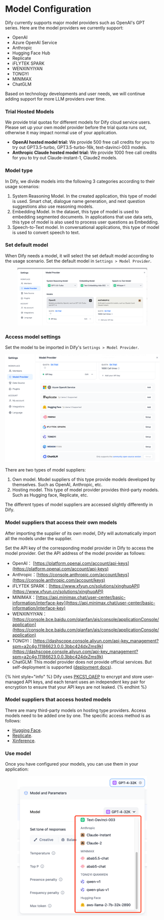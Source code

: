 # Model Configuration

Dify currently supports major model providers such as OpenAI's GPT series. Here are the model providers we currently support:

* OpenAI
* Azure OpenAI Service
* Anthropic
* Hugging Face Hub
* Replicate
* iFLYTEK SPARK
* WENXINYIYAN
* TONGYI
* MINIMAX
* ChatGLM

Based on technology developments and user needs, we will continue adding support for more LLM providers over time.

### Trial Hosted Models

We provide trial quotas for different models for Dify cloud service users. Please set up your own model provider before the trial quota runs out, otherwise it may impact normal use of your application.

* **OpenAI hosted model trial:** We provide 500 free call credits for you to try out GPT3.5-turbo, GPT3.5-turbo-16k, text-davinci-003 models.
* **Anthropic Claude hosted model trial:** We provide 1000 free call credits for you to try out Claude-instant-1, Claude2 models.

### Model type

In Dify, we divide models into the following 3 categories according to their usage scenarios:

1. System Reasoning Model. In the created application, this type of model is used. Smart chat, dialogue name generation, and next question suggestions also use reasoning models.
2. Embedding Model. In the dataset, this type of model is used to embedding segmented documents. In applications that use data sets, this type of model is also used to process user questions as Embedding.
3. Speech-to-Text model. In conversational applications, this type of model is used to convert speech to text.

### Set default model

When Dify needs a model, it will select the set default model according to the usage scenario. Set the default model in `Settings > Model Provider`.

<figure><img src="../../.gitbook/assets/image (82).png" alt=""><figcaption></figcaption></figure>

### Access model settings

Set the model to be imported in Dify's `Settings > Model Provider`.

![](<../../.gitbook/assets/image (83).png>)

There are two types of model suppliers:

1. Own model. Model suppliers of this type provide models developed by themselves. Such as OpenAI, Anthropic, etc.
2. Hosting model. This type of model provider provides third-party models. Such as Hugging face, Replicate, etc.

The different types of model suppliers are accessed slightly differently in Dify.



### Model suppliers that access their own models

After importing the supplier of its own model, Dify will automatically import all the models under the supplier.

Set the API key of the corresponding model provider in Dify to access the model provider. Get the API address of the model provider as follows:

* OpenAI： [https://platform.openai.com/account/api-keys](https://platform.openai.com/account/api-keys)
* Anthropic：[https://console.anthropic.com/account/keys](https://console.anthropic.com/account/keys)
* iFLYTEK SPARK：[https://www.xfyun.cn/solutions/xinghuoAPI](https://www.xfyun.cn/solutions/xinghuoAPI)
* MINIMAX：[https://api.minimax.chat/user-center/basic-information/interface-key](https://api.minimax.chat/user-center/basic-information/interface-key)
* WENXINYIYAN：[https://console.bce.baidu.com/qianfan/ais/console/applicationConsole/application](https://console.bce.baidu.com/qianfan/ais/console/applicationConsole/application)
* TONGYI：[https://dashscope.console.aliyun.com/api-key_management?spm=a2c4g.11186623.0.0.3bbc424dxZms9k](https://dashscope.console.aliyun.com/api-key_management?spm=a2c4g.11186623.0.0.3bbc424dxZms9k)
* ChatGLM: This model provider does not provide official services. But self-deployment is supported ([deployment docs](https://github.com/THUDM/ChatGLM2-6B/blob/main/README_EN.md#environment-setup)).

{% hint style="info" %}
Dify uses [PKCS1_OAEP](https://pycryptodome.readthedocs.io/en/latest/src/cipher/oaep.html) to encrypt and store user-managed API keys, and each tenant uses an independent key pair for encryption to ensure that your API keys are not leaked.
{% endhint %}

### Model suppliers that access hosted models

There are many third-party models on hosting type providers. Access models need to be added one by one. The specific access method is as follows:

* [Hugging Face](hugging-face.md).
* [Replicate](replicate.md).
* [Xinference](xinference.md).

### Use model

Once you have configured your models, you can use them in your application:

<figure><img src="../../.gitbook/assets/image (84).png" alt=""><figcaption></figcaption></figure>
